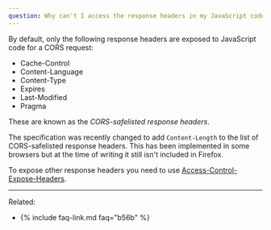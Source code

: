 ```yaml
---
question: Why can't I access the response headers in my JavaScript code?
---
```


By default, only the following response headers are exposed to JavaScript code for a CORS request:

* Cache-Control
* Content-Language
* Content-Type
* Expires
* Last-Modified
* Pragma

These are known as the *CORS-safelisted response headers*.

The specification was recently changed to add `Content-Length` to the list of CORS-safelisted response headers. This has
been implemented in some browsers but at the time of writing it still isn't included in Firefox.

To expose other response headers you need to use
[Access-Control-Expose-Headers](https://developer.mozilla.org/en-US/docs/Web/HTTP/Headers/Access-Control-Expose-Headers).

---

Related:

* {% include faq-link.md faq="b56b" %}
